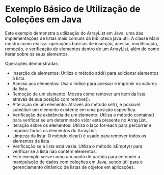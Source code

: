 # Exemplo Básico de Utilização de Coleções em Java
Este exemplo demonstra a utilização do ArrayList em Java, uma das implementações de listas mais comuns da biblioteca java.util. A classe Main mostra como realizar operações básicas de inserção, acesso, modificação, remoção, e verificação de elementos dentro de um ArrayList, além de como iterar sobre os seus elementos.

Operações demonstradas:
- Inserção de elementos: Utiliza o método add() para adicionar elementos à lista.
- Acesso aos elementos: Usa o índice para acessar e imprimir os valores da lista.
- Remoção de um elemento: Mostra como remover um item da lista através de sua posição com remove().
- Alteração de um elemento: Através do método set(), é possível substituir um elemento existente em uma posição específica.
- Verificação de existência de um elemento: Utiliza o método contains() para verificar se um determinado valor está presente no ArrayList.
- Iteração sobre os elementos: Utiliza o laço for-each para percorrer e imprimir todos os elementos do ArrayList.
- Limpeza da lista: O método clear() é usado para remover todos os elementos da lista.
- Verificação se a lista está vazia: Utiliza o método isEmpty() para verificar se a lista não contém elementos.
- Este exemplo serve como um ponto de partida para entender a manipulação de dados com coleções em Java, sendo útil para o gerenciamento dinâmico de listas de objetos em aplicações.







